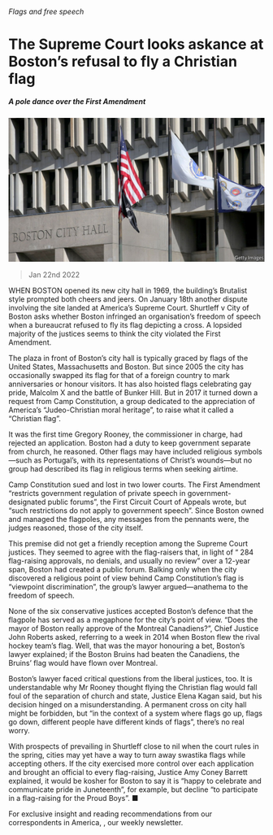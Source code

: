 ###### Flags and free speech

# The Supreme Court looks askance at Boston’s refusal to fly a Christian flag 

##### A pole dance over the First Amendment 

![image](images/20220122_usp501.jpg) 

> Jan 22nd 2022 

WHEN BOSTON opened its new city hall in 1969, the building’s Brutalist style prompted both cheers and jeers. On January 18th another dispute involving the site landed at America’s Supreme Court. Shurtleff v City of Boston asks whether Boston infringed an organisation’s freedom of speech when a bureaucrat refused to fly its flag depicting a cross. A lopsided majority of the justices seems to think the city violated the First Amendment.

The plaza in front of Boston’s city hall is typically graced by flags of the United States, Massachusetts and Boston. But since 2005 the city has occasionally swapped its flag for that of a foreign country to mark anniversaries or honour visitors. It has also hoisted flags celebrating gay pride, Malcolm X and the battle of Bunker Hill. But in 2017 it turned down a request from Camp Constitution, a group dedicated to the appreciation of America’s “Judeo-Christian moral heritage”, to raise what it called a “Christian flag”.


It was the first time Gregory Rooney, the commissioner in charge, had rejected an application. Boston had a duty to keep government separate from church, he reasoned. Other flags may have included religious symbols—such as Portugal’s, with its representations of Christ’s wounds—but no group had described its flag in religious terms when seeking airtime.

Camp Constitution sued and lost in two lower courts. The First Amendment “restricts government regulation of private speech in government-designated public forums”, the First Circuit Court of Appeals wrote, but “such restrictions do not apply to government speech”. Since Boston owned and managed the flagpoles, any messages from the pennants were, the judges reasoned, those of the city itself.

This premise did not get a friendly reception among the Supreme Court justices. They seemed to agree with the flag-raisers that, in light of “ 284 flag-raising approvals, no denials, and usually no review” over a 12-year span, Boston had created a public forum. Balking only when the city discovered a religious point of view behind Camp Constitution’s flag is “viewpoint discrimination”, the group’s lawyer argued—anathema to the freedom of speech.

None of the six conservative justices accepted Boston’s defence that the flagpole has served as a megaphone for the city’s point of view. “Does the mayor of Boston really approve of the Montreal Canadiens?”, Chief Justice John Roberts asked, referring to a week in 2014 when Boston flew the rival hockey team’s flag. Well, that was the mayor honouring a bet, Boston’s lawyer explained; if the Boston Bruins had beaten the Canadiens, the Bruins’ flag would have flown over Montreal.

Boston’s lawyer faced critical questions from the liberal justices, too. It is understandable why Mr Rooney thought flying the Christian flag would fall foul of the separation of church and state, Justice Elena Kagan said, but his decision hinged on a misunderstanding. A permanent cross on city hall might be forbidden, but “in the context of a system where flags go up, flags go down, different people have different kinds of flags”, there’s no real worry.

With prospects of prevailing in Shurtleff close to nil when the court rules in the spring, cities may yet have a way to turn away swastika flags while accepting others. If the city exercised more control over each application and brought an official to every flag-raising, Justice Amy Coney Barrett explained, it would be kosher for Boston to say it is “happy to celebrate and communicate pride in Juneteenth”, for example, but decline “to participate in a flag-raising for the Proud Boys”. ■

For exclusive insight and reading recommendations from our correspondents in America, , our weekly newsletter.

